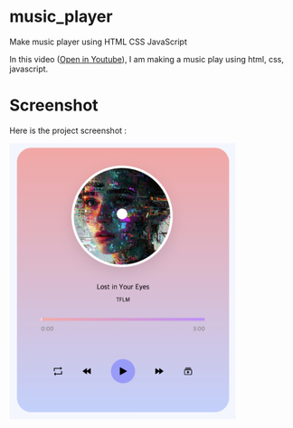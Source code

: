 # music_player
Make music player using HTML CSS JavaScript

In this video ([Open in Youtube](https://www.youtube.com/watch?v=MOWEGEpHfMg)),  I am making a music play using html, css, javascript.


# Screenshot
Here is the project screenshot :

<img src="screenshot.png" alt="screenshot" width="400"/>
